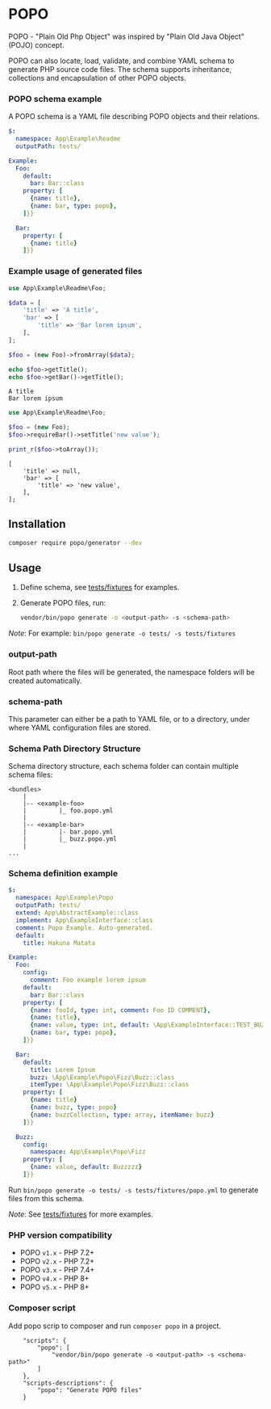 # POPO

POPO - "Plain Old Php Object" was inspired by "Plain Old Java Object" (POJO) concept.

POPO can also locate, load, validate, and combine YAML schema to generate PHP source code files.
The schema supports inheritance, collections and encapsulation of other POPO objects.


### POPO schema example

A POPO schema is a YAML file describing POPO objects and their relations.

```yaml
$:
  namespace: App\Example\Readme
  outputPath: tests/

Example:
  Foo:
    default:
      bar: Bar::class
    property: [
      {name: title},
      {name: bar, type: popo},
    ]}}

  Bar:
    property: [
      {name: title}
    ]}}

```

### Example usage of generated files

```php
use App\Example\Readme\Foo;

$data = [
    'title' => 'A title',
    'bar' => [
        'title' => 'Bar lorem ipsum',
    ],
];

$foo = (new Foo)->fromArray($data);

echo $foo->getTitle();
echo $foo->getBar()->getTitle();
```

```
A title
Bar lorem ipsum
```


```php
use App\Example\Readme\Foo;

$foo = (new Foo);
$foo->requireBar()->setTitle('new value');

print_r($foo->toArray());
```

```
[
    'title' => null,
    'bar' => [
        'title' => 'new value',
    ],
];
```


## Installation

```sh
composer require popo/generator --dev
```


## Usage

1. Define schema, see [tests/fixtures](tests/fixtures/) for examples.

2. Generate POPO files, run:

    ```sh
    vendor/bin/popo generate -o <output-path> -s <schema-path>
    ```

_Note_: For example: `bin/popo generate -o tests/ -s tests/fixtures`


### output-path

Root path where the files will be generated, the namespace folders will be created automatically.

### schema-path

This parameter can either be a path to YAML file, or to a directory, under where YAML configuration files are stored.

### Schema Path Directory Structure

Schema directory structure, each schema folder can contain multiple schema files:

```
<bundles>
    |
    |-- <example-foo>
    |         |_ foo.popo.yml
    |         
    |-- <example-bar>
    |         |- bar.popo.yml   
    |         |_ buzz.popo.yml   
    |
...
```

### Schema definition example

```yaml
$:
  namespace: App\Example\Popo
  outputPath: tests/
  extend: App\AbstractExample::class
  implement: App\ExampleInterface::class
  comment: Popo Example. Auto-generated.
  default:
    title: Hakuna Matata

Example:
  Foo:
    config:
      comment: Foo example lorem ipsum
    default:
      bar: Bar::class
    property: [
      {name: fooId, type: int, comment: Foo ID COMMENT},
      {name: title},
      {name: value, type: int, default: \App\ExampleInterface::TEST_BUZZ},
      {name: bar, type: popo},
    ]}}

  Bar:
    default:
      title: Lorem Ipsum
      buzz: \App\Example\Popo\Fizz\Buzz::class
      itemType: \App\Example\Popo\Fizz\Buzz::class
    property: [
      {name: title}
      {name: buzz, type: popo}
      {name: buzzCollection, type: array, itemName: buzz}
    ]}}

  Buzz:
    config:
      namespace: App\Example\Popo\Fizz
    property: [
      {name: value, default: Buzzzzz}
    ]}}

```

Run `bin/popo generate -o tests/ -s tests/fixtures/popo.yml` to generate files from this schema.

_Note_: See [tests/fixtures](tests/fixtures) for more examples.

### PHP version compatibility

- POPO `v1.x` - PHP 7.2+
- POPO `v2.x` - PHP 7.2+
- POPO `v3.x` - PHP 7.4+
- POPO `v4.x` - PHP 8+
- POPO `v5.x` - PHP 8+


### Composer script

Add popo scrip to composer and run `composer popo` in a project.

```
    "scripts": {
        "popo": [
            "vendor/bin/popo generate -o <output-path> -s <schema-path>"
        ]
    },
    "scripts-descriptions": {
        "popo": "Generate POPO files"
    }
```
